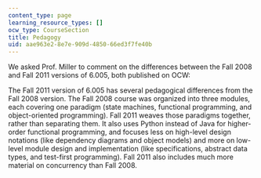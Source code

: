 ```yaml
---
content_type: page
learning_resource_types: []
ocw_type: CourseSection
title: Pedagogy
uid: aae963e2-8e7e-909d-4850-66ed3f7fe40b
---
```


We asked Prof. Miller to comment on the differences between the Fall 2008 and Fall 2011 versions of 6.005, both published on OCW:

The Fall 2011 version of 6.005 has several pedagogical differences from the Fall 2008 version. The Fall 2008 course was organized into three modules, each covering one paradigm (state machines, functional programming, and object-oriented programming). Fall 2011 weaves those paradigms together, rather than separating them. It also uses Python instead of Java for higher-order functional programming, and focuses less on high-level design notations (like dependency diagrams and object models) and more on low-level module design and implementation (like specifications, abstract data types, and test-first programming). Fall 2011 also includes much more material on concurrency than Fall 2008.